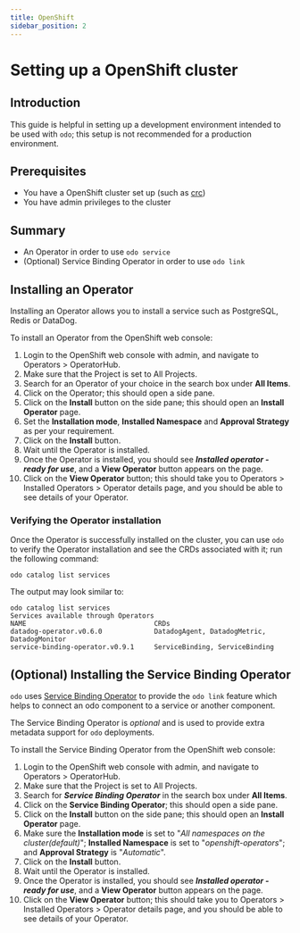 ```yaml
---
title: OpenShift
sidebar_position: 2
---
```


# Setting up a OpenShift cluster

## Introduction
This guide is helpful in setting up a development environment intended to be used with `odo`; this setup is not recommended for a production environment.

## Prerequisites
* You have a OpenShift cluster set up (such as [crc](https://crc.dev/crc/#installing-codeready-containers_gsg))
* You have admin privileges to the cluster

## Summary
* An Operator in order to use `odo service`
* (Optional) Service Binding Operator in order to use `odo link`

## Installing an Operator

Installing an Operator allows you to install a service such as PostgreSQL, Redis or DataDog.

To install an Operator from the OpenShift web console:
1. Login to the OpenShift web console with admin, and navigate to Operators > OperatorHub.
2. Make sure that the Project is set to All Projects.
3. Search for an Operator of your choice in the search box under **All Items**.
4. Click on the Operator; this should open a side pane.
5. Click on the **Install** button on the side pane; this should open an **Install Operator** page.
6. Set the **Installation mode**, **Installed Namespace** and **Approval Strategy** as per your requirement.
7. Click on the **Install** button.
8. Wait until the Operator is installed.
9. Once the Operator is installed, you should see _**Installed operator - ready for use**_, and a **View Operator** button appears on the page.
10. Click on the **View Operator** button; this should take you to Operators > Installed Operators > Operator details page, and you should be able to see details of your Operator.

### Verifying the Operator installation

Once the Operator is successfully installed on the cluster, you can use `odo` to verify the Operator installation and see the CRDs associated with it; run the following command:

```shell
odo catalog list services
```

The output may look similar to:

```shell
odo catalog list services
Services available through Operators
NAME                                CRDs
datadog-operator.v0.6.0             DatadogAgent, DatadogMetric, DatadogMonitor
service-binding-operator.v0.9.1     ServiceBinding, ServiceBinding
```

## (Optional) Installing the Service Binding Operator

`odo` uses [Service Binding Operator](https://operatorhub.io/operator/service-binding-operator) to provide the `odo link` feature which helps to connect an odo component to a service or another component.

The Service Binding Operator is _optional_ and is used to provide extra metadata support for `odo` deployments.

To install the Service Binding Operator from the OpenShift web console:
1. Login to the OpenShift web console with admin, and navigate to Operators > OperatorHub.
2. Make sure that the Project is set to All Projects.
3. Search for _**Service Binding Operator**_ in the search box under **All Items**.
4. Click on the **Service Binding Operator**; this should open a side pane.
5. Click on the **Install** button on the side pane; this should open an **Install Operator** page.
6. Make sure the **Installation mode** is set to "_All namespaces on the cluster(default)_"; **Installed Namespace** is set to "_openshift-operators_"; and **Approval Strategy** is "_Automatic_".
7. Click on the **Install** button.
8. Wait until the Operator is installed.
9. Once the Operator is installed, you should see **_Installed operator - ready for use_**, and a **View Operator** button appears on the page.
10. Click on the **View Operator** button; this should take you to Operators > Installed Operators > Operator details page, and you should be able to see details of your Operator.


